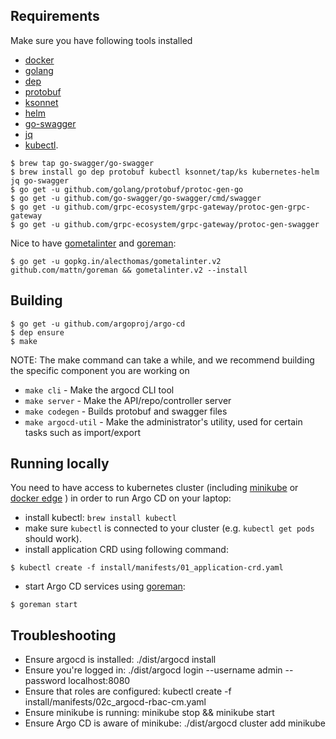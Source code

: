 ## Requirements
Make sure you have following tools installed
* [docker](https://docs.docker.com/install/#supported-platforms)
* [golang](https://golang.org/)
* [dep](https://github.com/golang/dep)
* [protobuf](https://developers.google.com/protocol-buffers/)
* [ksonnet](https://github.com/ksonnet/ksonnet#install)
* [helm](https://github.com/helm/helm/releases)
* [go-swagger](https://github.com/go-swagger/go-swagger/blob/master/docs/install.md)
* [jq](https://stedolan.github.io/jq/)
* [kubectl](https://kubernetes.io/docs/tasks/tools/install-kubectl/).

```
$ brew tap go-swagger/go-swagger
$ brew install go dep protobuf kubectl ksonnet/tap/ks kubernetes-helm jq go-swagger
$ go get -u github.com/golang/protobuf/protoc-gen-go
$ go get -u github.com/go-swagger/go-swagger/cmd/swagger
$ go get -u github.com/grpc-ecosystem/grpc-gateway/protoc-gen-grpc-gateway
$ go get -u github.com/grpc-ecosystem/grpc-gateway/protoc-gen-swagger
```

Nice to have [gometalinter](https://github.com/alecthomas/gometalinter) and [goreman](https://github.com/mattn/goreman):

```
$ go get -u gopkg.in/alecthomas/gometalinter.v2 github.com/mattn/goreman && gometalinter.v2 --install
```

## Building

```
$ go get -u github.com/argoproj/argo-cd
$ dep ensure
$ make
```
NOTE: The make command can take a while, and we recommend building the specific component you are working on
* `make cli` - Make the argocd CLI tool
* `make server` - Make the API/repo/controller server
* `make codegen` - Builds protobuf and swagger files
* `make argocd-util` - Make the administrator's utility, used for certain tasks such as import/export

## Running locally

You need to have access to kubernetes cluster (including [minikube](https://kubernetes.io/docs/tasks/tools/install-minikube/) or [docker edge](https://docs.docker.com/docker-for-mac/install/) ) in order to run Argo CD on your laptop:

* install kubectl: `brew install kubectl`
* make sure `kubectl` is connected to your cluster (e.g. `kubectl get pods` should work).
* install application CRD using following command:

```
$ kubectl create -f install/manifests/01_application-crd.yaml
```

* start Argo CD services using [goreman](https://github.com/mattn/goreman):

```
$ goreman start
```

## Troubleshooting
* Ensure argocd is installed: ./dist/argocd install
* Ensure you're logged in: ./dist/argocd login --username admin --password <whatever password you set at install> localhost:8080
* Ensure that roles are configured: kubectl create -f install/manifests/02c_argocd-rbac-cm.yaml
* Ensure minikube is running: minikube stop && minikube start
* Ensure Argo CD is aware of minikube: ./dist/argocd cluster add minikube
